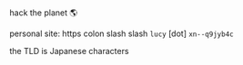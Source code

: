 hack the planet 🌎

personal site: https colon slash slash `lucy` [dot] `xn--q9jyb4c`

the TLD is Japanese characters
